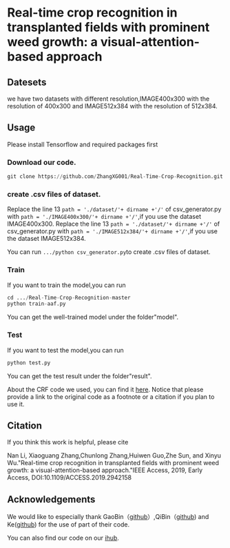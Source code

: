 # Real-time crop recognition in transplanted fields with prominent weed growth: a visual-attention-based approach

## Datesets

we have two datasets with different resolution,IMAGE400x300 with the resolution of 400x300 and IMAGE512x384 with the resolution of 512x384.

## Usage

Please install Tensorflow and required packages first

### Download our code.

```python
git clone https://github.com/ZhangXG001/Real-Time-Crop-Recognition.git
```

### create .csv files of dataset.

Replace the line 13 ```path = './dataset/'+ dirname +'/'``` of csv_generator.py with ```path = './IMAGE400x300/'+ dirname +'/'```,if you use the dataset IMAGE400x300.
Replace the line 13 ```path = './dataset/'+ dirname +'/'``` of csv_generator.py with ```path = './IMAGE512x384/'+ dirname +'/'```,if you use the dataset IMAGE512x384.

You can run ``` .../python csv_generator.py ```to create .csv files of dataset.


### Train

If you want to train the model,you can run

```python
cd .../Real-Time-Crop-Recognition-master
python train-aaf.py
```
You can get the well-trained model under the folder"model".

### Test

If you want to test the model,you can run

```python
python test.py
```
You can get the test result under the folder"result".

About the CRF code we used, you can find it [here](https://github.com/Andrew-Qibin/dss_crf). Notice that please provide a link to the original code as a footnote or a citation if you plan to use it.

## Citation

If you think this work is helpful, please cite

Nan Li, Xiaoguang Zhang,Chunlong Zhang,Huiwen Guo,Zhe Sun, and Xinyu Wu."Real-time crop recognition in transplanted fields with prominent weed growth: a visual-attention-based approach."IEEE Access, 2019, Early Access, DOI:10.1109/ACCESS.2019.2942158


## Acknowledgements

We would like to especially thank GaoBin（[github](https://github.com/gbyy422990/salience_object_detection)）,QiBin（[github](https://github.com/Andrew-Qibin/DSS)) and Ke([github](https://github.com/twke18/Adaptive_Affinity_Fields)) for the use of part of their code.

You can also find our code on our [ihub](https://code.ihub.org.cn/projects/640).
